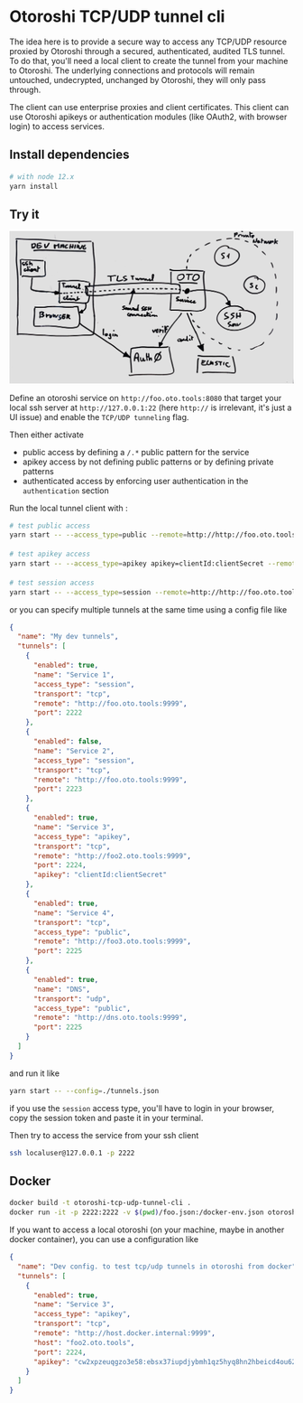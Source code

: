# Otoroshi TCP/UDP tunnel cli

The idea here is to provide a secure way to access any TCP/UDP resource proxied by Otoroshi through a secured, authenticated, audited TLS tunnel. 
To do that, you'll need a local client to create the tunnel from your machine to Otoroshi. The underlying connections and protocols will remain untouched, undecrypted, unchanged by Otoroshi, they will only pass through.

The client can use enterprise proxies and client certificates. This client can use Otoroshi apikeys or authentication modules (like OAuth2, with browser login) to access services.

## Install dependencies

```sh
# with node 12.x
yarn install
```

## Try it

![Schema](./schema.jpg)

Define an otoroshi service on `http://foo.oto.tools:8080` that target your local ssh server at `http://127.0.0.1:22` (here `http://` is irrelevant, it's just a UI issue) and enable the `TCP/UDP tunneling` flag. 

 Then either activate 

* public access by defining a `/.*` public pattern for the service
* apikey access by not defining public patterns or by defining private patterns
* authenticated access by enforcing user authentication in the `authentication` section

Run the local tunnel client with :

```sh
# test public access
yarn start -- --access_type=public --remote=http://http://foo.oto.tools:8080 --port=2222

# test apikey access
yarn start -- --access_type=apikey apikey=clientId:clientSecret --remote=http://http://foo.oto.tools:8080 --port=2222

# test session access
yarn start -- --access_type=session --remote=http://http://foo.oto.tools:8080 --port=2222
```

or you can specify multiple tunnels at the same time using a config file like

```json
{
  "name": "My dev tunnels",
  "tunnels": [
    {
      "enabled": true,
      "name": "Service 1",
      "access_type": "session",
      "transport": "tcp",
      "remote": "http://foo.oto.tools:9999",
      "port": 2222
    },
    {
      "enabled": false,
      "name": "Service 2",
      "access_type": "session",
      "transport": "tcp",
      "remote": "http://foo.oto.tools:9999",
      "port": 2223
    },
    {
      "enabled": true,
      "name": "Service 3",
      "access_type": "apikey",
      "transport": "tcp",
      "remote": "http://foo2.oto.tools:9999",
      "port": 2224,
      "apikey": "clientId:clientSecret"
    },
    {
      "enabled": true,
      "name": "Service 4",
      "transport": "tcp",
      "access_type": "public",
      "remote": "http://foo3.oto.tools:9999",
      "port": 2225
    },
    {
      "enabled": true,
      "name": "DNS",
      "transport": "udp",
      "access_type": "public",
      "remote": "http://dns.oto.tools:9999",
      "port": 2225
    }
  ]
}
```

and run it like

```sh
yarn start -- --config=./tunnels.json
```

if you use the `session` access type, you'll have to login in your browser, copy the session token and paste it in your terminal.

Then try to access the service from your ssh client

```sh
ssh localuser@127.0.0.1 -p 2222
```

## Docker

```sh
docker build -t otoroshi-tcp-udp-tunnel-cli .
docker run -it -p 2222:2222 -v $(pwd)/foo.json:/docker-env.json otoroshi-tcp-udp-tunnel-cli --config=/config.json
```

If you want to access a local otoroshi (on your machine, maybe in another docker container), you can use a configuration like

```json
{
  "name": "Dev config. to test tcp/udp tunnels in otoroshi from docker",
  "tunnels": [
    {
      "enabled": true,
      "name": "Service 3",
      "access_type": "apikey",
      "transport": "tcp",
      "remote": "http://host.docker.internal:9999",
      "host": "foo2.oto.tools",
      "port": 2224,
      "apikey": "cw2xpzeuqgzo3e58:ebsx37iupdjybmh1qz5hyq8hn2hbeicd4ou62csyjhc4h8755621i5okx5316648"
    }
  ]
}
```